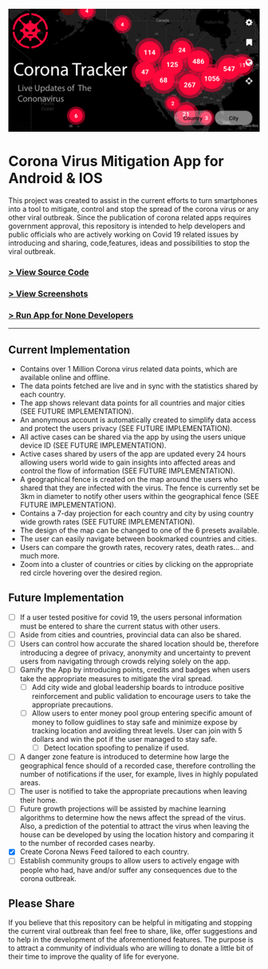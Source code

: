 ![Banner](/assets/banner.png)

# Corona Virus Mitigation App for Android & IOS

This project was created to assist in the current efforts to turn smartphones into a tool to mitigate, control and stop the spread of the corona virus or any other viral outbreak.
Since the publication of corona related apps requires government approval, this repository is intended to help developers and public officials who are actively working on Covid 19 related issues by introducing and sharing, code,features, ideas and possibilities to stop the viral outbreak. 

### [> View Source Code ](AppCode)
### [> View Screenshots](screenshots)
### [> Run App for None Developers](SetupForNoneDev)
<hr />

## Current Implementation 

- Contains over 1 Million Corona virus related data points, which are available online and offline. 
- The data points fetched are live and in sync with the statistics shared by each country.
- The app shows relevant data points for all countries and major cities (SEE FUTURE IMPLEMENTATION). 
- An anonymous account is automatically created to simplify data access and protect the users privacy (SEE FUTURE IMPLEMENTATION).
- All active cases can be shared via the app by using the users unique device ID (SEE FUTURE IMPLEMENTATION). 
- Active cases shared by users of the app are updated every 24 hours allowing users world wide to gain insights into affected areas and control the flow of information (SEE FUTURE IMPLEMENTATION).
- A geographical fence is created on the map around the users who shared that they are infected with the virus. The fence is currently set be 3km in diameter to notify other users within the geographical fence (SEE FUTURE IMPLEMENTATION).
- Contains a 7-day projection for each country and city by using country wide growth rates (SEE FUTURE IMPLEMENTATION).
- The design of the map can be changed to one of the 6 presets available.
- The user can easily navigate between bookmarked countries and cities.
- Users can compare the growth rates, recovery rates, death rates... and much more.
- Zoom into a cluster of countries or cities by clicking on the appropriate red circle hovering over the desired region.  


## Future Implementation
- [ ] If a user tested positive for covid 19, the users personal information must be entered to share the current status with other users.
- [ ] Aside from cities and countries, provincial data can also be shared.
- [ ] Users can control how accurate the shared location should be, therefore introducing a degree of privacy, anonymity and uncertainty to prevent users from navigating through crowds relying solely on the app.  
- [ ] Gamify the App by introducing points, credits and badges when users take the appropriate measures to mitigate the viral spread. 
    - [ ] Add city wide and global leadership boards to introduce positive reinforcement and public validation to encourage users to take the appropriate precautions. 
    - [ ] Allow users to enter money pool group entering specific amount of money to follow guidlines to stay safe and minimize expose by tracking location and avoiding threat levels. User can join with 5 dollars and win the pot if the user managed to stay safe.
        -[ ] Detect location spoofing to penalize if used. 
- [ ] A danger zone feature is introduced to determine how large the geographical fence should of a recorded case, therefore controlling the number of notifications if the user, for example, lives in highly populated areas.
- [ ] The user is notified to take the appropriate precautions when leaving their home.
- [ ] Future growth projections will be assisted by machine learning algorithms to determine how the news affect the spread of the virus. Also, a prediction of  the potential to attract the virus when leaving the house can be developed by using the location history and comparing it to the number of recorded cases nearby. 
- [x] Create Corona News Feed tailored to each country.
- [ ] Establish community groups to allow users to actively engage with people who had, have and/or suffer any consequences due to the corona outbreak. 

## Please Share

If you believe that this repository can be helpful in mitigating and stopping the current viral outbreak than feel free to share, like, offer suggestions and to help in the development of the aforementioned features. The purpose is to attract a community of individuals who are willing to donate a little bit of their time to improve the quality of life for everyone. 
